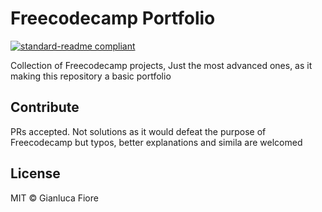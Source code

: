 # Freecodecamp Portfolio

[![standard-readme compliant](https://img.shields.io/badge/readme%20style-standard-brightgreen.svg?style=flat-square)](https://github.com/RichardLitt/standard-readme)

Collection of Freecodecamp projects, Just the most advanced ones, as it making this repository a basic portfolio

## Contribute

PRs accepted. Not solutions as it would defeat the purpose of Freecodecamp but typos, better explanations and simila are welcomed

## License

MIT © Gianluca Fiore

